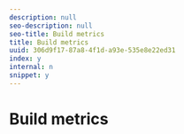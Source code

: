 ```yaml
---
description: null
seo-description: null
seo-title: Build metrics
title: Build metrics
uuid: 306d9f17-87a8-4f1d-a93e-535e8e22ed31
index: y
internal: n
snippet: y
---
```


# Build metrics

